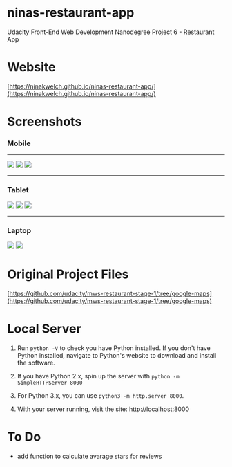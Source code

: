 # ninas-restaurant-app
Udacity Front-End Web Development Nanodegree Project 6 - Restaurant App

# Website

[https://ninakwelch.github.io/ninas-restaurant-app/](https://ninakwelch.github.io/ninas-restaurant-app/)

# Screenshots

### Mobile

***
![](http://res.cloudinary.com/ninaw/image/upload/c_scale,w_280/v1532537844/restaurant_reviews_11_z4cecd.png)
![](http://res.cloudinary.com/ninaw/image/upload/c_scale,w_280/v1532537844/restaurant_reviews_12_zq4amr.png)
![](http://res.cloudinary.com/ninaw/image/upload/c_scale,w_280/v1532537844/restaurant_reviews_13_hdnpxk.png)
***

### Tablet

![](http://res.cloudinary.com/ninaw/image/upload/c_scale,w_280/v1532538669/restaurant_reviews_14_dyiswk.png)
![](http://res.cloudinary.com/ninaw/image/upload/c_scale,w_280/v1532538670/restaurant_reviews_15_um5ycf.png)
![](http://res.cloudinary.com/ninaw/image/upload/c_scale,w_280/v1532538669/restaurant_reviews_16_ecefmq.png)

***

### Laptop

![](http://res.cloudinary.com/ninaw/image/upload/c_scale,w_420/v1532539030/restaurant_reviews_17_tarxk4.png)
![](http://res.cloudinary.com/ninaw/image/upload/c_scale,w_420/v1532539030/restaurant_reviews_18_hpcrzw.png)

# Original Project Files

[https://github.com/udacity/mws-restaurant-stage-1/tree/google-maps](https://github.com/udacity/mws-restaurant-stage-1/tree/google-maps)

# Local Server

1. Run `python -V` to check you have Python installed. If you don't have Python installed, navigate to Python's website to download and install the software.

2. If you have Python 2.x, spin up the server with `python -m SimpleHTTPServer 8000` 

3. For Python 3.x, you can use `python3 -m http.server 8000`. 

4. With your server running, visit the site: http://localhost:8000

# To Do

- add function to calculate avarage stars for reviews